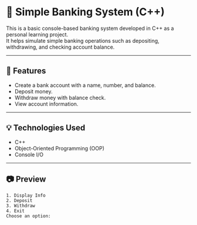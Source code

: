 # 🏦 Simple Banking System (C++)

This is a basic console-based banking system developed in C++ as a personal learning project.  
It helps simulate simple banking operations such as depositing, withdrawing, and checking account balance.

---

## 🚀 Features
- Create a bank account with a name, number, and balance.
- Deposit money.
- Withdraw money with balance check.
- View account information.

---

## 💡 Technologies Used
- C++
- Object-Oriented Programming (OOP)
- Console I/O

---

## 📷 Preview
```text
1. Display Info
2. Deposit
3. Withdraw
4. Exit
Choose an option: 

